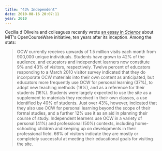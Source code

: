 ```yaml
---
title: "43% Independent"
date: 2010-08-16 20:07:11
year: 2010
---
```

Cecilia d'Oliveira and colleagues recently wrote <a href="http://www.sciencemag.org/cgi/content/full/329/5991/525">an essay in <em>Science</em></a> about MIT's OpenCourseWare initiative, ten years after its inception. Among the stats:
<blockquote>OCW currently receives upwards of 1.5 million visits each month from 900,000 unique individuals. Students have grown to 42% of the audience, and educators and independent learners now constitute 9% and 43% of visitors, respectively. Twelve percent of educators responding to a March 2010 visitor survey indicated that they do incorporate OCW materials into their own content as anticipated, but educators more frequently use OCW for personal learning (37%), to adopt new teaching methods (18%), and as a reference for their students (16%). Students were largely expected to use the site as a supplement to materials they received in their own classes, a use identified by 40% of students. Just over 43%, however, indicated that they also use OCW for personal learning beyond the scope of their formal studies, and a further 12% use it as an aid in planning their course of study. Independent learners use OCW in a variety of personal (41%) and professional (50%) contexts, including home-schooling children and keeping up on developments in their professional field. 66% of visitors indicate they are mostly or completely successful at meeting their educational goals for visiting the site.</blockquote>
